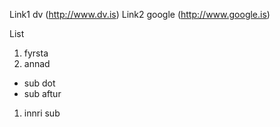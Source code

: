 Link1 dv (http://www.dv.is)
Link2 google (http://www.google.is)



List

1. fyrsta
2. annad
  * sub dot
  * sub aftur
  1. innri sub
 
